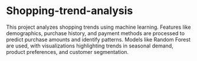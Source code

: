 # Shopping-trend-analysis
This project analyzes shopping trends using machine learning. Features like demographics, purchase history, and payment methods are processed to predict purchase amounts and identify patterns. Models like Random Forest are used, with visualizations highlighting trends in seasonal demand, product preferences, and customer segmentation.
